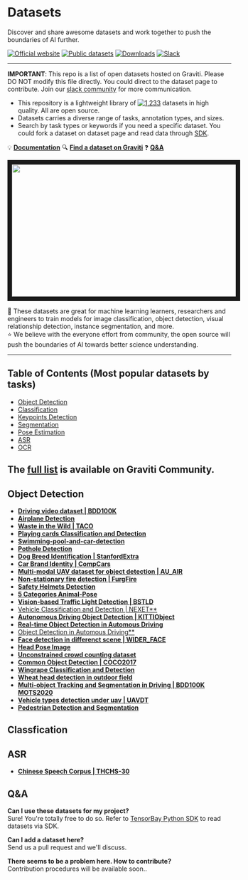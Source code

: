 # Datasets
Discover and share awesome datasets and work together to push the boundaries of AI further.

[![Official website](https://img.shields.io/badge/website-awesome-green)](https://www.graviti.com/)
[![Public datasets](https://img.shields.io/badge/Datasets-1%2C233-green)](https://gas.graviti.com/open-datasets)
[![Downloads](https://pepy.tech/badge/tensorbay/month)](https://pepy.tech/project/tensorbay)
[![Slack](https://img.shields.io/static/v1?label=slack&message=graviti&logo=slack&color=blueviolet)](https://join.slack.com/t/graviticommunity/shared_invite/zt-qivjowva-8RxtilBsHIf218sOsLTHOQ)

---

**IMPORTANT**: This repo is a list of open datasets hosted on Graviti. 
Please DO NOT modify this file directly. You could direct to the dataset page to contribute. Join our [slack community](https://join.slack.com/t/graviticommunity/shared_invite/zt-qivjowva-8RxtilBsHIf218sOsLTHOQ) for more communication.

- This repository is a lightweight library of [![1,233](https://img.shields.io/badge/Datasets-1%2C233-green)](https://gas.graviti.com/open-datasets)  datasets in high quality. All are open source.
- Datasets carries a diverse range of tasks, annotation types, and sizes.
- Search by task types or keywords if you need a specific dataset. You could fork a dataset on dataset page and read data through [SDK](https://github.com/Graviti-AI/tensorbay-python-sdk).

💡 [**Documentation**](https://tensorbay-python-sdk.graviti.com/en/latest/)
🔍 [**Find a dataset on Graviti**](https://gas.graviti.com/open-datasets)
❓ [**Q&A**](#qa)
</br>
<p align="center">
<img src="https://user-images.githubusercontent.com/92721051/161734655-7b76dd90-9dc8-4d40-8d14-a15b8ea4a72f.png" width="509" height="297" border="10"/>
</p>

📖 These datasets are great for machine learning learners, researchers and engineers to train models for image classification, object detection, visual relationship detection, instance segmentation, and more. </br>
⭐ We believe with the everyone effort from community, the open source will push the boundaries of AI towards better science understanding.

---

## Table of Contents (Most popular datasets by tasks)
- [Object Detection](#object-detection)
- [Classification](#classification)
- [Keypoints Detection](#keypoints-detection)
- [Segmentation](#segmentation)
- [Pose Estimation](#pose-estimation)
- [ASR](#asr)
- [OCR](#ocr)

The [full list](https://gas.graviti.com/open-datasets) is available on Graviti Community.
---

## Object Detection

- [**Driving video dataset | BDD100K**](https://gas.graviti.com/dataset/hellodataset/BDD100K)
- [**Airplane Detection**](https://gas.graviti.com/dataset/hellodataset/airplane_detection)
- [**Waste in the Wild | TACO**](https://gas.graviti.com/dataset/hellodataset/TACO)
- [**Playing cards Classification and Detection**](https://gas.graviti.com/dataset/hellodataset/playing-card)
- [**Swimming-pool-and-car-detection**](https://gas.graviti.com/dataset/hellodataset/swimming-pool-and-car-detection)
- [**Pothole Detection**](https://gas.graviti.com/dataset/hellodataset/annotated-potholes-dataset)
- [**Dog Breed Identification | StanfordExtra**](https://gas.graviti.com/dataset/hellodataset/StanfordExtra)
- [**Car Brand Identity | CompCars**](https://gas.graviti.com/dataset/graviti/CompCars)
- [**Multi-modal UAV dataset for object detection | AU_AIR**](https://gas.graviti.com/dataset/hellodataset/AU_AIR)
- [**Non-stationary fire detection | FurgFire**](https://gas.graviti.com/dataset/hellodataset/FurgFire)
- [**Safety Helmets Detection**](https://gas.graviti.com/dataset/graviti/HardHatWorkers)
- [**5 Categories Animal-Pose**](https://gas.graviti.com/dataset/hellodataset/AnimalPose5)
- [**Vision-based Traffic Light Detection | BSTLD**](https://gas.graviti.com/dataset/graviti/BSTLD)
- [Vehicle Classification and Detection | NEXET**](https://gas.graviti.com/dataset/hellodataset/NEXET)
- [**Autonomous Driving Object Detection | KITTIObject**](https://gas.graviti.com/dataset/hellodataset/KITTIObject)
- [**Real-time Object Detection in Automous Driving**](https://gas.graviti.com/dataset/graviti/UrbanObjectDetection)
- [Object Detection in Automous Driving**](https://gas.graviti.com/dataset/hellodataset/BDD100K_MOT2020)
- [**Face detection in differenct scene | WIDER_FACE**](https://gas.graviti.com/dataset/graviti/WIDER_FACE)
- [**Head Pose Image**](https://gas.graviti.com/dataset/graviti/HeadPoseImage)
- [**Unconstrained crowd counting dataset**](https://gas.graviti.com/dataset/graviti/JHU_CROWD)
- [**Common Object Detection | COCO2017**](https://gas.graviti.com/dataset/hellodataset/COCO2017)
- [**Wingrape Classification and Detection**](https://gas.graviti.com/dataset/hellodataset/Winegrape)
- [**Wheat head detection in outdoor field**](https://gas.graviti.com/dataset/hellodataset/Global-Wheat-Detection)
- [**Multi-object Tracking and Segmentation in Driving | BDD100K MOTS2020**](https://gas.graviti.com/dataset/hellodataset/BDD100K_MOTS2020)
- [**Vehicle types detection under uav | UAVDT**](https://gas.graviti.com/dataset/graviti/UAVDT)
- [**Pedestrian Detection and Segmentation**](https://gas.graviti.com/dataset/hellodataset/PennFudanDatabaseForPedestrianDetectionAndSegmentation)

## Classfication

## ASR

- [**Chinese Speech Corpus | THCHS-30**](https://gas.graviti.com/dataset/hellodataset/THCHS-30)


## Q&A

**Can I use these datasets for my project?**</br>
Sure! You're totally free to do so. Refer to [TensorBay Python SDK](https://github.com/Graviti-AI/tensorbay-python-sdk#tensorbay-python-sdk) to read datasets via SDK.

**Can I add a dataset here?**</br>
Send us a pull request and we'll discuss.

**There seems to be a problem here. How to contribute?**</br>
Contribution procedures will be available soon..
